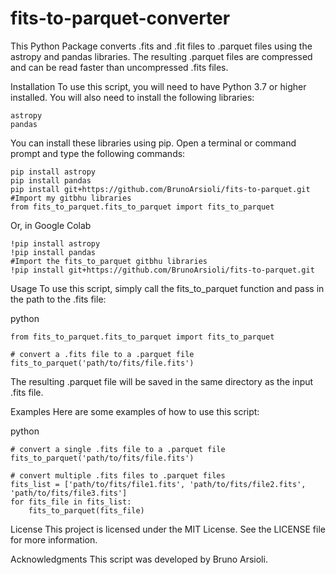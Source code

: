 # fits-to-parquet-converter
This Python Package converts .fits and .fit files to .parquet files using the astropy and pandas libraries. The resulting .parquet files are compressed and can be read faster than uncompressed .fits files.

Installation
To use this script, you will need to have Python 3.7 or higher installed. You will also need to install the following libraries:

```
astropy
pandas
```
You can install these libraries using pip. Open a terminal or command prompt and type the following commands:

```
pip install astropy
pip install pandas
pip install git+https://github.com/BrunoArsioli/fits-to-parquet.git
#Import my gitbhu libraries
from fits_to_parquet.fits_to_parquet import fits_to_parquet
```

Or, in Google Colab
```
!pip install astropy
!pip install pandas
#Import the fits_to_parquet gitbhu libraries
!pip install git+https://github.com/BrunoArsioli/fits-to-parquet.git
```

Usage
To use this script, simply call the fits_to_parquet function and pass in the path to the .fits file:

python
```
from fits_to_parquet.fits_to_parquet import fits_to_parquet

# convert a .fits file to a .parquet file
fits_to_parquet('path/to/fits/file.fits')
```

The resulting .parquet file will be saved in the same directory as the input .fits file.

Examples
Here are some examples of how to use this script:

python
```
# convert a single .fits file to a .parquet file
fits_to_parquet('path/to/fits/file.fits')

# convert multiple .fits files to .parquet files
fits_list = ['path/to/fits/file1.fits', 'path/to/fits/file2.fits', 'path/to/fits/file3.fits']
for fits_file in fits_list:
    fits_to_parquet(fits_file)
```

License
This project is licensed under the MIT License. See the LICENSE file for more information.

Acknowledgments
This script was developed by Bruno Arsioli.
